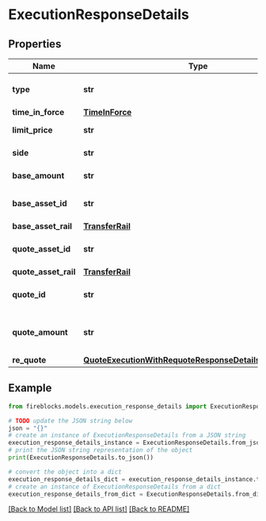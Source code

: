 # ExecutionResponseDetails


## Properties

Name | Type | Description | Notes
------------ | ------------- | ------------- | -------------
**type** | **str** | Order type for limit orders | 
**time_in_force** | [**TimeInForce**](TimeInForce.md) |  | 
**limit_price** | **str** | Price for limit orders | 
**side** | **str** | Side of the order | [default to 'BUY']
**base_amount** | **str** | Amount to convert | 
**base_asset_id** | **str** | Source asset identifier | 
**base_asset_rail** | [**TransferRail**](TransferRail.md) |  | [optional] 
**quote_asset_id** | **str** | Target asset identifier | 
**quote_asset_rail** | [**TransferRail**](TransferRail.md) |  | [optional] 
**quote_id** | **str** | Quote ID for quote orders | 
**quote_amount** | **str** | Quote amount for quote orders | 
**re_quote** | [**QuoteExecutionWithRequoteResponseDetailsAllOfReQuote**](QuoteExecutionWithRequoteResponseDetailsAllOfReQuote.md) |  | [optional] 

## Example

```python
from fireblocks.models.execution_response_details import ExecutionResponseDetails

# TODO update the JSON string below
json = "{}"
# create an instance of ExecutionResponseDetails from a JSON string
execution_response_details_instance = ExecutionResponseDetails.from_json(json)
# print the JSON string representation of the object
print(ExecutionResponseDetails.to_json())

# convert the object into a dict
execution_response_details_dict = execution_response_details_instance.to_dict()
# create an instance of ExecutionResponseDetails from a dict
execution_response_details_from_dict = ExecutionResponseDetails.from_dict(execution_response_details_dict)
```
[[Back to Model list]](../README.md#documentation-for-models) [[Back to API list]](../README.md#documentation-for-api-endpoints) [[Back to README]](../README.md)


